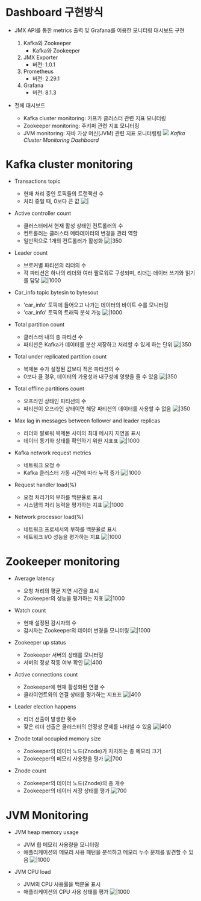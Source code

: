 # Dashboard 구현방식

- JMX API를 통한 metrics 출력 및 Grafana를 이용한 모니터링 대시보드 구현
	1. Kafka와 Zookeeper
		- Kafka와 Zookeeper 
	2. JMX Exporter
		- 버전: 1.0.1
	1. Prometheus
		- 버전: 2.29.1
	2. Grafana
		- 버전: 8.1.3

- 전체 대시보드
	- Kafka cluster monitoring: 카프카 클러스터 관련 지표 모니터링
	- Zookeeper monitoring: 주키퍼 관련 지표 모니터링
	- JVM monitoring: 자바 가상 머신(JVM) 관련 지표 모니터링링
![](https://i.imgur.com/Bj0erHe.png)
_Kafka Cluster Monitoring Dashboard_

# Kafka cluster monitoring

- Transactions topic
	- 현재 처리 중인 토픽들의 트랜잭션 수
	- 처리 중일 때, 0보다 큰 값
  ![|](https://i.imgur.com/WnNK924.png)

- Active controller count
	- 클러스터에서 현재 활성 상태인 컨트롤러의 수
	- 컨트롤러는 클러스터 메타데이터의 변경을 관리 역할
	- 일반적으로 1개의 컨트롤러가 활성화
![|350](https://i.imgur.com/5T9yCBy.png)

- Leader count
	- 브로커별 파티션의 리더의 수
	- 각 파티션은 하나의 리더와 여러 팔로워로 구성되며, 리더는 데이터 쓰기와 읽기를 담당
![|1000](https://i.imgur.com/8xNA4Kz.png)

  
- Car_info topic bytesin to bytesout
	- 'car_info' 토픽에 들어오고 나가는 데이터의 바이트 수를 모니터링
	- 'car_info' 토픽의 트래픽 분석 가능
![|1000](https://i.imgur.com/1NtEdwG.png)

- Total partition count
	- 클러스터 내의 총 파티션 수
	- 파티션은 Kafka가 데이터를 분산 저장하고 처리할 수 있게 하는 단위
![|350](https://i.imgur.com/SKDw60r.png)
  
- Total under replicated partition count
	- 복제본 수가 설정된 값보다 적은 파티션의 수
	- 0보다 클 경우, 데이터의 가용성과 내구성에 영향을 줄 수 있음
![|350](https://i.imgur.com/Bpjd8jx.png)
  
- Total offline partitions count
	- 오프라인 상태인 파티션의 수
	- 파티션이 오프라인 상태이면 해당 파티션의 데이터를 사용할 수 없음
![|350](https://i.imgur.com/TuCEgYm.png)
  
- Max lag in messages between follower and leader replicas
	- 리더와 팔로워 복제본 사이의 최대 메시지 지연을 표시
	- 데이터 동기화 상태를 확인하기 위한 지표표
![|1000](https://i.imgur.com/oULN4VC.png)
  
- Kafka network request metrics
	- 네트워크 요청 수
	- Kafka 클러스터 가동 시간에 따라 누적 증가
![|1000](https://i.imgur.com/qOXQvUy.png)
  
- Request handler load(%)
	- 요청 처리기의 부하를 백분율로 표시
	- 시스템의 처리 능력을 평가하는 지표
![|1000](https://i.imgur.com/ILjMqT3.png)
  
- Network processor load(%)
	- 네트워크 프로세서의 부하를 백분율로 표시
	- 네트워크 I/O 성능을 평가하는 지표
![|1000](https://i.imgur.com/XKP98ab.png)

# Zookeeper monitoring

- Average latency
	- 요청 처리의 평균 지연 시간을 표시
	- Zookeeper의 성능을 평가하는 지표
![|1000](https://i.imgur.com/MRbLWTJ.png)
  
- Watch count
	- 현재 설정된 감시자의 수
	- 감시자는 Zookeeper의 데이터 변경을 모니터링
![|1000](https://i.imgur.com/jg5qSb1.png)
  
- Zookeeper up status
	- Zookeeper 서버의 상태를 모니터링
	- 서버의 정상 작동  여부 확인
![|400](https://i.imgur.com/gNQ6wzs.png)

- Active connections count
	- Zookeeper에 현재 활성화된 연결 수
	- 클라이언트와의 연결 상태를 평가하는 지표표
![|400](https://i.imgur.com/4WLgeRP.png)
  
- Leader election happens
	- 리더 선출이 발생한 횟수
	- 잦은 리더 선출은 클러스터의 안정성 문제를 나타낼 수 있음
![|400](https://i.imgur.com/qIviudo.png)
  
- Znode total occupied memory size
	- Zookeeper의 데이터 노드(Znode)가 차지하는 총 메모리 크기
	- Zookeeper의 메모리 사용량을 평가
![|700](https://i.imgur.com/3t2vl9C.png)
  
- Znode count
	- Zookeeper의 데이터 노드(Znode)의 총 개수
	- Zookeeper의 데이터 저장 상태를 평가
![700](https://i.imgur.com/HkrHMWN.png)
  
# JVM Monitoring

- JVM heap memory usage
	- JVM 힙 메모리 사용량을 모니터링
	- 애플리케이션의 메모리 사용 패턴을 분석하고 메모리 누수 문제를 발견할 수 있음
![|1000](https://i.imgur.com/EReOWLl.png)
  
- JVM CPU load
	- JVM의 CPU 사용률을 백분율 표시
	- 애플리케이션의 CPU 사용 상태를 평가
![|1000](https://i.imgur.com/8OBOJEm.png)
